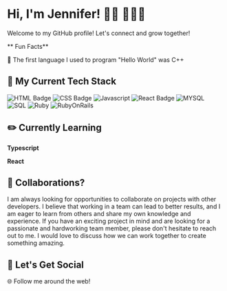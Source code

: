 # Hi, I'm Jennifer! 👋🏾 👩🏾‍💻

Welcome to my GitHub profile! Let's connect and grow together!


** Fun Facts**

🌟  The first language I used to program "Hello World" was C++

## 🔨 My Current Tech Stack
![HTML Badge](https://img.shields.io/badge/HTML5-E34F26?style=for-the-badge&logo=html5&logoColor=white)
![CSS Badge](https://img.shields.io/badge/CSS3-1572B6?style=for-the-badge&logo=css3&logoColor=white)
![Javascript](https://img.shields.io/badge/JavaScript-F7DF1E?style=for-the-badge&logo=javascript&logoColor=black)
![React Badge](https://img.shields.io/badge/React-20232A?style=for-the-badge&logo=react&logoColor=61DAFB)
![MYSQL](https://img.shields.io/badge/MySQL-005C84?style=for-the-badge&logo=mysql&logoColor=white)
![SQL](https://img.shields.io/badge/SQLite-07405E?style=for-the-badge&logo=sqlite&logoColor=white)
![Ruby](https://img.shields.io/badge/Ruby-CC342D?style=for-the-badge&logo=ruby&logoColor=white)
![RubyOnRails](https://img.shields.io/badge/Ruby_on_Rails-CC0000?style=for-the-badge&logo=ruby-on-rails&logoColor=white)

## ✏️ Currently Learning
**Typescript**  

**React** 


## 🥳 Collaborations?
I am always looking for opportunities to collaborate on projects with other developers. I believe that working in a team can lead to better results, and I am eager to learn from others and share my own knowledge and experience. If you have an exciting project in mind and are looking for a passionate and hardworking team member, please don't hesitate to reach out to me. I would love to discuss how we can work together to create something amazing.

## 🥳 Let's Get Social
🌐 Follow me around the web!
<a href="https://www.linkedin.com/in/jennifer-sammy-236b21217/">
  <img
       src="https://img.shields.io/badge/LinkedIn-0077B5?style=for-the-badge&logo=linkedin&logoColor=white" 
       alt="">
  <a/>  
  


<!--
**jenna-lab/jenna-lab** is a ✨ _special_ ✨ repository because its `README.md` (this file) appears on your GitHub profile.

Here are some ideas to get you started:

- 🔭 I’m currently working on ...
- 🌱 I’m currently learning ...
- 👯 I’m looking to collaborate on ...
- 🤔 I’m looking for help with ...
- 💬 Ask me about ...
- 📫 How to reach me: ...
- 😄 Pronouns: ...
- ⚡ Fun fact: ...
-->

